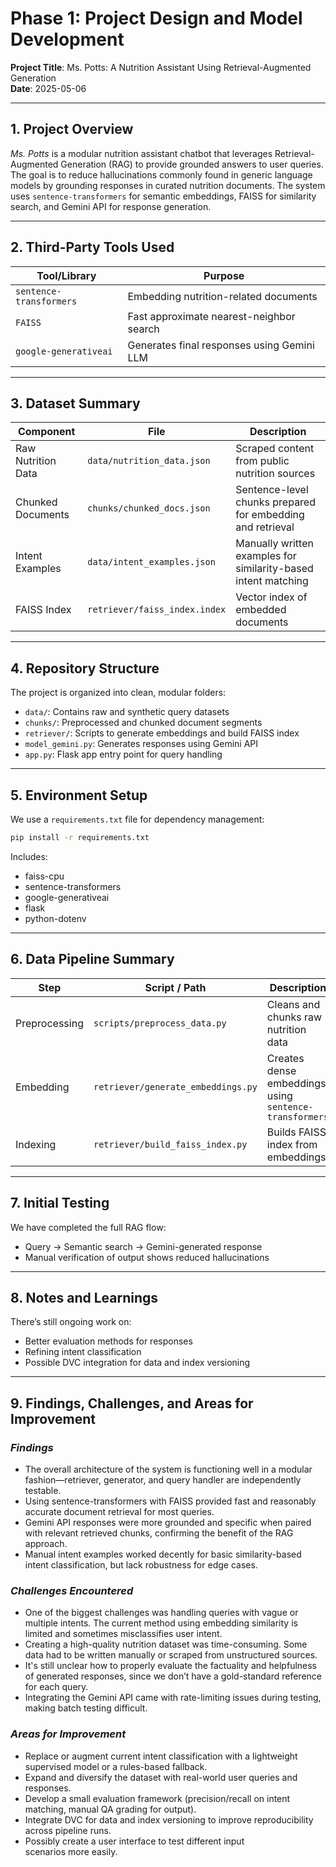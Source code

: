 
# Phase 1: Project Design and Model Development

**Project Title**: Ms. Potts: A Nutrition Assistant Using Retrieval-Augmented Generation  
**Date**: 2025-05-06

---

## 1. Project Overview

*Ms. Potts* is a modular nutrition assistant chatbot that leverages Retrieval-Augmented Generation (RAG) to provide grounded answers to user queries. The goal is to reduce hallucinations commonly found in generic language models by grounding responses in curated nutrition documents. The system uses `sentence-transformers` for semantic embeddings, FAISS for similarity search, and Gemini API for response generation.

---

## 2. Third-Party Tools Used

| Tool/Library             | Purpose                                           |
|--------------------------|---------------------------------------------------|
| `sentence-transformers`  | Embedding nutrition-related documents             |
| `FAISS`                  | Fast approximate nearest-neighbor search          |
| `google-generativeai`    | Generates final responses using Gemini LLM        |

---

## 3. Dataset Summary

| Component               | File                             | Description                                                   |
|-------------------------|----------------------------------|---------------------------------------------------------------|
| Raw Nutrition Data      | `data/nutrition_data.json`       | Scraped content from public nutrition sources                 |
| Chunked Documents       | `chunks/chunked_docs.json`       | Sentence-level chunks prepared for embedding and retrieval    |
| Intent Examples         | `data/intent_examples.json`      | Manually written examples for similarity-based intent matching|
| FAISS Index             | `retriever/faiss_index.index`    | Vector index of embedded documents                            |

---

## 4. Repository Structure

The project is organized into clean, modular folders:
- `data/`: Contains raw and synthetic query datasets
- `chunks/`: Preprocessed and chunked document segments
- `retriever/`: Scripts to generate embeddings and build FAISS index
- `model_gemini.py`: Generates responses using Gemini API
- `app.py`: Flask app entry point for query handling

---

## 5. Environment Setup

We use a `requirements.txt` file for dependency management:
```bash
pip install -r requirements.txt
```
Includes:
- faiss-cpu
- sentence-transformers
- google-generativeai
- flask
- python-dotenv

---

## 6. Data Pipeline Summary

| Step         | Script / Path                  | Description                                                  |
|--------------|--------------------------------|--------------------------------------------------------------|
| Preprocessing| `scripts/preprocess_data.py`   | Cleans and chunks raw nutrition data                         |
| Embedding    | `retriever/generate_embeddings.py` | Creates dense embeddings using `sentence-transformers`   |
| Indexing     | `retriever/build_faiss_index.py` | Builds FAISS index from embeddings                         |

---

## 7. Initial Testing

We have completed the full RAG flow:
- Query → Semantic search → Gemini-generated response
- Manual verification of output shows reduced hallucinations

---

## 8. Notes and Learnings

There’s still ongoing work on:
- Better evaluation methods for responses
- Refining intent classification
- Possible DVC integration for data and index versioning

---
## 9. Findings, Challenges, and Areas for Improvement

### *Findings*
- The overall architecture of the system is functioning well in a modular fashion—retriever, generator, and query handler are independently testable.
- Using sentence-transformers with FAISS provided fast and reasonably accurate document retrieval for most queries.
- Gemini API responses were more grounded and specific when paired with relevant retrieved chunks, confirming the benefit of the RAG approach.
- Manual intent examples worked decently for basic similarity-based intent classification, but lack robustness for edge cases.

### *Challenges Encountered*
- One of the biggest challenges was handling queries with vague or multiple intents. The current method using embedding similarity is limited and sometimes misclassifies user intent.
- Creating a high-quality nutrition dataset was time-consuming. Some data had to be written manually or scraped from unstructured sources.
- It's still unclear how to properly evaluate the factuality and helpfulness of generated responses, since we don’t have a gold-standard reference for each query.
- Integrating the Gemini API came with rate-limiting issues during testing, making batch testing difficult.

### *Areas for Improvement*
- Replace or augment current intent classification with a lightweight supervised model or a rules-based fallback.
- Expand and diversify the dataset with real-world user queries and responses.
- Develop a small evaluation framework (precision/recall on intent matching, manual QA grading for output).
- Integrate DVC for data and index versioning to improve reproducibility across pipeline runs.
- Possibly create a user interface to test different input scenarios more easily.
